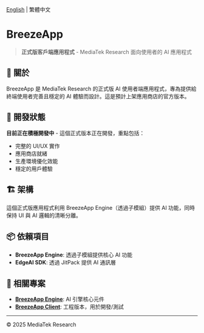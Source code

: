 [English](../../README.md) | 繁體中文

# BreezeApp

> **正式版客戶端應用程式** - MediaTek Research 面向使用者的 AI 應用程式

## 📱 關於

BreezeApp 是 MediaTek Research 的正式版 AI 使用者端應用程式，專為提供給終端使用者完善且穩定的 AI 體驗而設計。這是預計上架應用商店的官方版本。

## 🚧 開發狀態

**目前正在積極開發中** - 這個正式版本正在開發，重點包括：

- 完整的 UI/UX 實作
- 應用商店就緒
- 生產環境優化效能
- 穩定的用戶體驗

## 🏗️ 架構

這個正式版應用程式利用 BreezeApp Engine（透過子模組）提供 AI 功能，同時保持 UI 與 AI 邏輯的清晰分離。

## 📦 依賴項目

- **BreezeApp Engine**: 透過子模組提供核心 AI 功能
- **EdgeAI SDK**: 透過 JitPack 提供 AI 通訊層

## 🔗 相關專案

- **[BreezeApp Engine](../../../BreezeApp-engine)**: AI 引擎核心元件
- **[BreezeApp Client](../../../BreezeApp-client)**: 工程版本，用於開發/測試

---

© 2025 MediaTek Research 